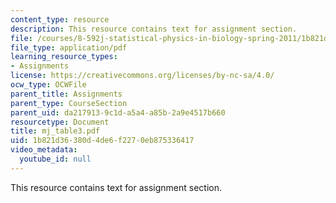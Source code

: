 ```yaml
---
content_type: resource
description: This resource contains text for assignment section.
file: /courses/8-592j-statistical-physics-in-biology-spring-2011/1b821d36380d4de6f2270eb875336417_mj_table3.pdf
file_type: application/pdf
learning_resource_types:
- Assignments
license: https://creativecommons.org/licenses/by-nc-sa/4.0/
ocw_type: OCWFile
parent_title: Assignments
parent_type: CourseSection
parent_uid: da217913-9c1d-a5a4-a85b-2a9e4517b660
resourcetype: Document
title: mj_table3.pdf
uid: 1b821d36-380d-4de6-f227-0eb875336417
video_metadata:
  youtube_id: null
---
```

This resource contains text for assignment section.